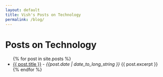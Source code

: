 ```yaml
---
layout: default
title: Vish's Posts on Technology
permalink: /blog/
---
```


# Posts on Technology

<ul>
  {% for post in site.posts %}
    <li>
      <a href="{{ post.url }}">{{ post.title }}</a> - <i>{{post.date | date_to_long_string }}</i>
      {{ post.excerpt }}
    </li>
  {% endfor %}
</ul>
